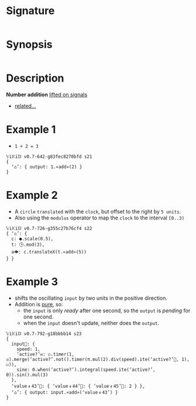 # Signature
```vikid-signature
```

# Synopsis
```vikid-synopsis
```

# Description

__Number addition__ [lifted on signals](/refman/concepts/pure_functions) 

- [related...](https://en.wikipedia.org/wiki/Addition)

# Example 1

- `1 + 2 = 3`

```vikid-script
𝕍i𝕂i𝔻 v0.7-642-g83fec8270bfd s21
{
  ‘⌂’: { output: 1.«add»(2) }
}
```

# Example 2

- A `circle` `translated` with the `clock`, but offset to the right by `5 units`.
- Also using the `modulus` operator to map the `clock` to the interval `[0..3)`

```vikid-script
𝕍i𝕂i𝔻 v0.7-726-g355c27b76cf4 s22
{ ‘⌂’: {
  c: ●.scale(0.5),
  t: 🕒.mod(3),
  a👁: c.translateX(t.«add»(5)) 
} }
```

# Example 3
- shifts the oscillating `input` by two units in the positive direction.
- Addition is [pure](/refman/concepts/pure_functions), so:
  - the `input` is only _ready_ after one second, so the `output` is _pending_ for one second.
  - when the `input` doesn't update, neither does the `output`.

```vikid-script
𝕍i𝕂i𝔻 v0.7-792-g18bbbb14 s23
{ 
  input📡: { 
    speed: 1,
    ‘active?’✉: ☑.timer(1, ☒).merge(‘active?’.not().timer(π.mul(2).div(speed).ite(‘active?’🐢, 1), ☑)),
    sine: 0.when(‘active?’).integral(speed.ite(‘active?’, 0)).sin().mul(3)
  },
  ‘value﹟43’📡: { ‘value﹟44’📡: { ‘value﹟45’📡: 2 } },
  ‘⌂’: { output: input.«add»(‘value﹟43’) }
}
```
